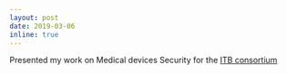 ```yaml
---
layout: post
date: 2019-03-06
inline: true
---
```


Presented my work on Medical devices Security for the [ITB consortium](https://www.ic.gc.ca/eic/site/086.nsf/eng/home)
